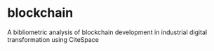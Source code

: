 # blockchain
A bibliometric analysis of blockchain development in industrial digital transformation using CiteSpace
